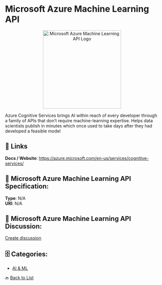 # Microsoft Azure Machine Learning API
<p align="center">
    <img width="256" src="https://raw.githubusercontent.com/apis-list/apis-list/main/apis/microsoft-azure-machine-learning-api/logo_256x256.png" alt="Microsoft Azure Machine Learning API Logo"/>
</p>

Azure Cognitive Services brings AI within reach of every developer through a family of APIs that don’t require machine-learning expertise. Helps data scientists publish in minutes which once used to take days after they had developed a feasible model

##  🔗 Links
**Docs / Website**: https://azure.microsoft.com/en-us/services/cognitive-services/

## 🧬 Microsoft Azure Machine Learning API Specification:
**Type**: N/A  
**URI**: N/A

## 💬 Microsoft Azure Machine Learning API Discussion:
[Create discussion](https://github.com/apis-list/apis-list/discussions/new)

## 🗄️ Categories:
- [AI & ML](https://github.com/apis-list/apis-list#ai--ml-)




🔙 [Back to List](https://github.com/apis-list/apis-list)
